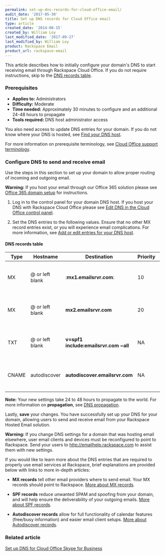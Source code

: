 ```yaml
---
permalink: set-up-dns-records-for-cloud-office-email/
audit_date: '2017-05-30'
title: Set up DNS records for Cloud Office email
type: article
created_date: '2014-08-15'
created_by: William Loy
last_modified_date: '2017-09-27'
last_modified_by: William Loy
product: Rackspace Email
product_url: rackspace-email
---
```


This article describes how to initially configure your domain's DNS to start receiving email through Rackspace Cloud Office. If you do not require instructions, skip to the [DNS records table](#dns-records-table).

### Prerequisites

- **Applies to:** Administrators
- **Difficulty:** Moderate
- **Time needed:** Approximately 30 minutes to configure and an additional 24-48 hours to propagate
- **Tools required:** DNS host administrator access

You also need access to update DNS entries for your domain. If you do not know where your DNS is hosted, see [Find your DNS host](/how-to/find-dns-host).

For more information on prerequisite terminology, see [Cloud Office support terminology](/how-to/cloud-office-support-terminology).

### Configure DNS to send and receive email

Use the steps in this section to set up your domain to allow proper routing of incoming and outgoing email.

**Warning:** If you host your email through our Office 365 solution please see [Office 365 domain setup](/how-to/add-a-domain-in-office-365/) for instructions.

1. Log in to the control panel for your domain DNS host. If you host your DNS with Rackspace Cloud Office please see [Edit DNS in the Cloud Office control panel](/how-to/edit-dns-in-the-cloud-office-control-panel).

2. Set the DNS entries to the following values. Ensure that no other MX record entries exist, or you will experience email complications. For more information, see [Add or edit entries for your DNS host](/how-to/find-dns-host#add-or-edit-entries-for-your-dns-host).

#### DNS records table

   | Type | Hostname | Destination | Priority | TTL |
   | --- | --- | --- | --- | --- |
   | MX | @ or left blank | :**mx1.emailsrvr.com**: | 10 | 3600 seconds or lowest allowed |
   | MX | @ or left blank | **mx2.emailsrvr.com** | 20 | 3600 seconds or lowest allowed |   
   | TXT | @ or left blank | **v=spf1 include:emailsrvr.com ~all** | NA | 3600 seconds or lowest allowed |
   | CNAME | autodiscover | **autodiscover.emailsrvr.com** | NA | 3600 seconds or lowest allowed |

**Note:** Your new settings take 24 to 48 hours to propagate to the world. For more information on **propagation**, see [DNS propagation](/how-to/dns-record-definitions#dns-propagation).

Lastly, **save** your changes. You have successfully set up your DNS for your domain, allowing users to send and receive email from your Rackspace Hosted Email solution.

**Warning:** If you change DNS settings for a domain that was hosting email elsewhere, user email clients and devices must be reconfigured to point to Rackspace. Send your users to <http://emailhelp.rackspace.com> to assist them with new settings.

If you would like to learn more about the DNS entries that are required to properly use email services at Rackspace, brief explanations are provided below with links to more in-depth articles:

- **MX records** tell other email providers where to send email. Your MX records should point to Rackspace. [More about MX records](/how-to/dns-record-definitions#mx-record).

- **SPF records** reduce unwanted SPAM and spoofing from your domain, and will help ensure the deliverability of your outgoing emails. [More about SPF records](/how-to/dns-record-definitions#txt-record).

- **Autodiscover records** allow for full functionality of calendar features (free/busy information) and easier email client setups. [More about Autodiscover records](/how-to/dns-record-definitions#cname-record).


### Related article

[Set up DNS for Cloud Office Skype for Business](/how-to/set-up-dns-records-for-cloud-office-skype-for-business)
